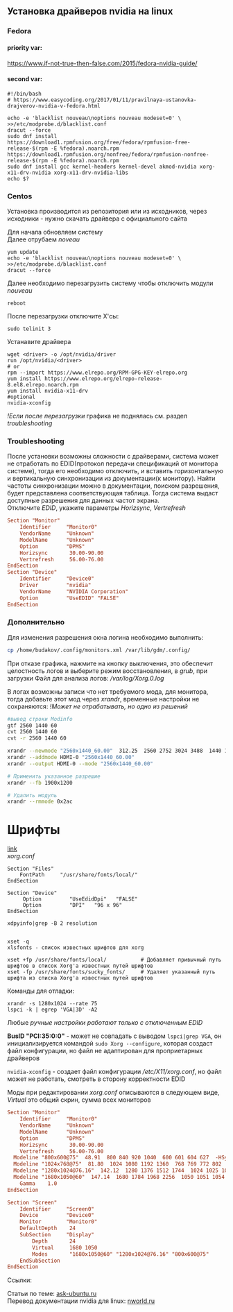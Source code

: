 ## Установка драйверов nvidia на linux

### Fedora 

#### priority var: 

<https://www.if-not-true-then-false.com/2015/fedora-nvidia-guide/>

#### second var:  
```
#!/bin/bash
# https://www.easycoding.org/2017/01/11/pravilnaya-ustanovka-drajverov-nvidia-v-fedora.html

echo -e 'blacklist nouveau\noptions nouveau modeset=0' \
>>/etc/modprobe.d/blacklist.conf
dracut --force
sudo dnf install https://download1.rpmfusion.org/free/fedora/rpmfusion-free-release-$(rpm -E %fedora).noarch.rpm https://download1.rpmfusion.org/nonfree/fedora/rpmfusion-nonfree-release-$(rpm -E %fedora).noarch.rpm
sudo dnf install gcc kernel-headers kernel-devel akmod-nvidia xorg-x11-drv-nvidia xorg-x11-drv-nvidia-libs
echo $?
```

### Centos

Установка производится из репозитория или из исходников, через исходники - нужно скачать драйвера с официального сайта  

Для начала обновляем систему  
Далее отрубаем _noveau_  
```
yum update
echo -e 'blacklist nouveau\noptions nouveau modeset=0' \
>>/etc/modprobe.d/blacklist.conf
dracut --force
```
Далее необходимо перезагрузить систему чтобы отключить модули _nouveau_  
```
reboot
```
После перезагрузки отключите X'сы:
```
sudo telinit 3
```
Устанавите драйвера
```
wget <driver> -o /opt/nvidia/driver
run /opt/nvidia/<driver>
# or
rpm --import https://www.elrepo.org/RPM-GPG-KEY-elrepo.org
yum install https://www.elrepo.org/elrepo-release-8.el8.elrepo.noarch.rpm
yum install nvidia-x11-drv
#optional
nvidia-xconfig
```
*!Eсли после перезагрузки* графика не поднялась см. раздел _troubleshooting_  


### Troubleshooting
После установки возможны сложности с драйверами, система может не отработать по EDID(протокол передачи спецификаций от монитора системе), тогда его необходимо отключить, и вставить горизонтальную и вертикальную синхронизации из документации(к монитору). Найти частоты синхронизации можно в документации, поиском разрешения, будет представлена соответствующая таблица. Тогда система выдаст доступные разрешения для данных частот экрана.   
Отключите _EDID_, укажите параметры _Horizsync_, _Vertrefresh_  
```conf
Section "Monitor"
    Identifier     "Monitor0"
    VendorName     "Unknown"
    ModelName      "Unknown"
    Option         "DPMS"
    Horizsync       30.00-90.00
    Vertrefresh     56.00-76.00
EndSection
Section "Device"
    Identifier     "Device0"
    Driver         "nvidia"
    VendorName     "NVIDIA Corporation"
    Option         "UseEDID" "FALSE"
EndSection
```
### Дополнительно  

Для изменения разрешения окна логина необходимо выполнить:  
```sh
cp /home/budakov/.config/monitors.xml /var/lib/gdm/.config/
```

При отказе графика, нажмите на кнопку выключения, это обеспечит целостность логов и выберите режим восстановления, в _grub_, при загрузки 
Файл для анализа логов: _/var/log/Xorg.0.log_  

В логах возможны записи что нет требуемого мода, для монитора, тогда добавьте этот мод через _xrandr_, временные настройки не сохраняются:
_!Может не отрабатывать, но одно из решений_  
```sh
#вывод строки Modinfo
gtf 2560 1440 60 
cvt 2560 1440 60
cvt -r 2560 1440 60

xrandr --newmode "2560x1440_60.00"  312.25  2560 2752 3024 3488  1440 1443 1448 1493 -hsync +vsync
xrandr --addmode HDMI-0 "2560x1440_60.00"
xrandr --output HDMI-0 --mode "2560x1440_60.00"

# Применить указанное разрешие
xrandr --fb 1900x1200

# Удалить модуль
xrandr --rmmode 0x2ac
```

# Шрифты
[link](https://wiki.archlinux.org/index.php/Font_configuration_(%D0%A0%D1%83%D1%81%D1%81%D0%BA%D0%B8%D0%B9))  
_xorg.conf_  
```
Section "Files"
    FontPath     "/usr/share/fonts/local/"
EndSection
```

```
Section "Device"
     Option         "UseEdidDpi"   "FALSE"
     Option         "DPI"   "96 x 96"
EndSection
```

```
xdpyinfo|grep -B 2 resolution


xset -q
xlsfonts - список известных шрифтов для xorg

xset +fp /usr/share/fonts/local/           # Добавляет привычный путь шрифтов в список Xorg'а известных путей шрифтов
xset -fp /usr/share/fonts/sucky_fonts/     # Удаляет указанный путь шрифта из списка Xorg'а известных путей шрифтов
```

Команды для отладки: 
```
xrandr -s 1280x1024 --rate 75
lspci -k | egrep 'VGA|3D' -A2
```

Любые _ручные настройки работают только с отключенным EDID_  
  
**BusID "PCI:35:0:0"** - может не совпадать с выводом `lspci|grep VGA`, он инициализируется командой `sudo Xorg --configure`, которая создаст файл конфигурации, но файл не адаптирован для проприетарных драйверов  

`nvidia-xconfig` - создает файл конфигурации _/etc/X11/xorg.conf_, но файл может не работать, смотреть в сторону корректности EDID  

Моды при редактировании _xorg.conf_ описываются в следующем виде, _Virtual_ это общий скрин, сумма всех мониторов  
```conf
Section "Monitor"
    Identifier     "Monitor0"
    VendorName     "Unknown"
    ModelName      "Unknown"
    Option         "DPMS"
    Horizsync       30.00-90.00
    Vertrefresh     56.00-76.00
  Modeline "800x600@75"  48.91  800 840 920 1040  600 601 604 627  -HSync +Vsync
  Modeline "1024x768@75"  81.80  1024 1080 1192 1360  768 769 772 802  -HSync +Vsync
  Modeline "1280x1024@76.16"  142.12  1280 1376 1512 1744  1024 1025 1028 1070  -HSync +Vsync
  Modeline "1680x1050@60"  147.14  1680 1784 1968 2256  1050 1051 1054 1087  -HSync +Vsync
    Gamma    1.0
EndSection

Section "Screen"
    Identifier     "Screen0"
    Device         "Device0"
    Monitor        "Monitor0"
    DefaultDepth    24
    SubSection     "Display"
        Depth       24
        Virtual     1680 1050
        Modes       "1680x1050@60" "1280x1024@76.16" "800x600@75"
    EndSubSection
EndSection
```
Ссылки:

Cтатьи по теме: [ask-ubuntu.ru](https://ask-ubuntu.ru/questions/38434/pochemu-voznikayut-oshibki-xrandr-badmatch-badname-gamma-failed)     
Перевод документации nvidia для linux: [nworld.ru](https://nvworld.ru/articles/linuxtranslate/#39e7a352d35223437abd40bf92589d7e)  
